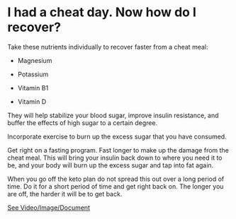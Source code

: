 # I had a cheat day. Now how do I recover?

Take these nutrients individually to recover faster from a cheat meal: 

- Magnesium

- Potassium

- Vitamin B1

- Vitamin D

They will help stabilize your blood sugar, improve insulin resistance, and buffer the effects of high sugar to a certain degree.

Incorporate exercise to burn up the excess sugar that you have consumed.

Get right on a fasting program. Fast longer to make up the damage from the cheat meal. This will bring your insulin back down to where you need it to be, and your body will burn up the excess sugar and tap into fat again.

When you go off the keto plan do not spread this out over a long period of time. Do it for a short period of time and get right back on. The longer you are off, the harder it will be to get back.

 [See Video/Image/Document](https://hls-player.drberg.com/asset?path=migrated-assets/cheat-day-fixed)